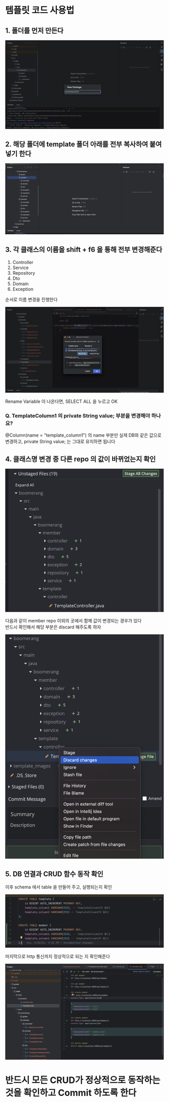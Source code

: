 # 템플릿 코드 사용법

## 1. 폴더를 먼저 만든다

![](./template_images/1.png)

## 2. 해당 폴더에 template 폴더 아래를 전부 복사하여 붙여넣기 한다

![](./template_images/2.png)

## 3. 각 클래스의 이름을 shift + f6 을 통해 전부 변경해준다
1. Controller
2. Service
3. Repository
4. Dto
5. Domain
6. Exception  

순서로 이름 변경을 진행한다

![](./template_images/3.png)

Rename Variable 이 나온다면, SELECT ALL 을 누르고 OK

### Q. TemplateColumn1 의 private String value; 부분을 변경해야 하나요?

@Column(name = "template_column1") 의 name 부분만 실제 DB와 같은 값으로 변경하고, private String value; 는 그대로 유지하면 됩니다

## 4. 클래스명 변경 중 다른 repo 의 값이 바뀌었는지 확인

![](./template_images/4.png)

다음과 같이 member repo 이외의 곳에서 함께 값이 변경되는 경우가 있다  
반드시 확인해서 해당 부분은 discard 해주도록 하자

![](./template_images/5.png)

## 5. DB 연결과 CRUD 함수 동작 확인

이후 schema 에서 table 을 만들어 주고, 실행되는지 확인

![](./template_images/6.png)

마지막으로 http 통신까지 정상적으로 되는 지 확인해준다

![](./template_images/7.png)


# 반드시 모든 CRUD가 정상적으로 동작하는 것을 확인하고 Commit 하도록 한다
